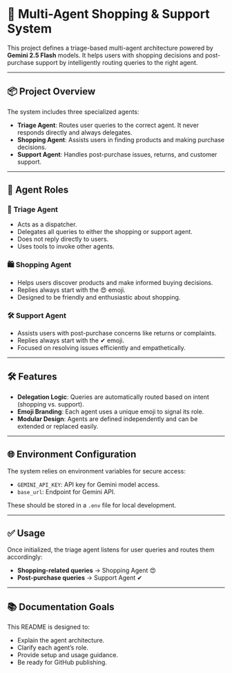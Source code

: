 # 🧠 Multi-Agent Shopping & Support System

This project defines a triage-based multi-agent architecture powered by **Gemini 2.5 Flash** models. It helps users with shopping decisions and post-purchase support by intelligently routing queries to the right agent.

---

## 📦 Project Overview 

The system includes three specialized agents:

- **Triage Agent**: Routes user queries to the correct agent. It never responds directly and always delegates.
- **Shopping Agent**: Assists users in finding products and making purchase decisions.
- **Support Agent**: Handles post-purchase issues, returns, and customer support.

---

## 🧩 Agent Roles

### 🔁 Triage Agent

- Acts as a dispatcher.
- Delegates all queries to either the shopping or support agent.
- Does not reply directly to users.
- Uses tools to invoke other agents.

### 🛍️ Shopping Agent

- Helps users discover products and make informed buying decisions.
- Replies always start with the 😍 emoji.
- Designed to be friendly and enthusiastic about shopping.

### 🛠️ Support Agent

- Assists users with post-purchase concerns like returns or complaints.
- Replies always start with the ✔ emoji.
- Focused on resolving issues efficiently and empathetically.

---

## 🛠 Features

- **Delegation Logic**: Queries are automatically routed based on intent (shopping vs. support).
- **Emoji Branding**: Each agent uses a unique emoji to signal its role.
- **Modular Design**: Agents are defined independently and can be extended or replaced easily.

---

## 🌐 Environment Configuration

The system relies on environment variables for secure access:

- `GEMINI_API_KEY`: API key for Gemini model access.
- `base_url`: Endpoint for Gemini API.

These should be stored in a `.env` file for local development.

---

## ✅ Usage

Once initialized, the triage agent listens for user queries and routes them accordingly:

- **Shopping-related queries** → Shopping Agent 😍  
- **Post-purchase queries** → Support Agent ✔

---

## 📚 Documentation Goals

This README is designed to:

- Explain the agent architecture.
- Clarify each agent’s role.
- Provide setup and usage guidance.
- Be ready for GitHub publishing.

